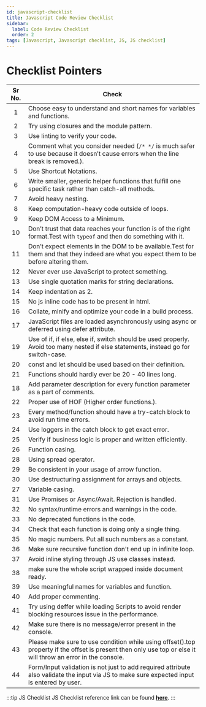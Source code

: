 ```yaml
---
id: javascript-checklist
title: Javascript Code Review Checklist
sidebar:
  label: Code Review Checklist
  order: 2
tags: [Javascript, Javascript checklist, JS, JS checklist]
---
```


# Checklist Pointers

Sr No. | Check |
:----: | ----- |
1 |	Choose easy to understand and short names for variables and functions.
2 |	Try using closures and the module pattern.
3 |	Use linting to verify your code.
4 |	Comment what you consider needed (`/* */` is much safer to use because it doesn’t cause errors when the line break is removed.).
5 |	Use Shortcut Notations.
6 |	Write smaller, generic helper functions that fulfill one specific task rather than catch-all methods.
7 |	Avoid heavy nesting.
8 |	Keep computation-heavy code outside of loops.
9 |	Keep DOM Access to a Minimum.
10 |	Don’t trust that data reaches your function is of the right format.Test with `typeof` and then do something with it.
11 |	Don’t expect elements in the DOM to be available.Test for them and that they indeed are what you expect them to be before altering them.
12 |	Never ever use JavaScript to protect something.
13 |	Use single quotation marks for string declarations.
14 |	Keep indentation as 2.
15 |	No js inline code has to be present in html.
16 |	Collate, minify and optimize your code in a build process.
17 |	JavaScript files are loaded asynchronously using async or deferred using defer attribute.
19 |	Use of if, if else, else if, switch should be used properly. Avoid too many nested if else statements, instead go for switch-case.
20 |	const and let should be used based on their definition.
21 |	Functions should hardly ever be 20 - 40 lines long.
18 |	Add parameter description for every function parameter as a part of comments.
22 |	Proper use of HOF (Higher order functions.).
23 |	Every  method/function should have a try-catch block to avoid run time errors.
24 |	Use loggers in the catch block to get exact error.
25 |	Verify if business logic is proper and written efficiently.
26 |	Function casing. 
28 |	Using spread operator.
29 |	Be consistent in your usage of arrow function.
30 |	Use destructuring assignment for arrays and objects.
27 |	Variable casing.
31 |	Use Promises or Async/Await. Rejection is handled.
32 |	No syntax/runtime errors and warnings in the code.
33 |	No deprecated functions in the code.
34 |	Check that each function is doing only a single thing. 
35 |	No magic numbers. Put all such numbers as a constant. 
36 |	Make sure recursive function don't end up in infinite loop.
37 |	Avoid inline styling through JS use classes instead.
38 |	make sure the whole script wrapped inside document ready.
39 |	Use meaningful names for variables and function.
40 |	Add proper commenting.
41 |	Try using deffer while loading Scripts to avoid render blocking resources issue in the performance.
42 |	Make sure there is no message/error present in the console.
43 |	Please make sure to use condition while using offset().top property if the offset is present then only use top or else it will throw an error in the console.
44 |	Form/Input validation is not just to add required attribute also validate the input via JS to make sure expected input is entered by user.

:::tip JS Checklist
JS Checklist reference link can be found [**here**](https://docs.google.com/spreadsheets/d/1kbpSVE_ysY8Is5qvuWfCDTTTMp_Wtt5js7FBZzqGODk/edit#gid=0).
:::